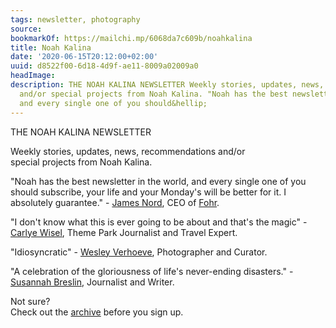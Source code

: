 ```yaml
---
tags: newsletter, photography
source:
bookmarkOf: https://mailchi.mp/6068da7c609b/noahkalina
title: Noah Kalina
date: '2020-06-15T20:12:00+02:00'
uuid: d8522f00-6d18-4d9f-ae11-8009a02009a0
headImage:
description: THE NOAH KALINA NEWSLETTER Weekly stories, updates, news, recommendations
  and/or special projects from Noah Kalina. "Noah has the best newsletter in the world,
  and every single one of you should&hellip;
---
```


THE NOAH KALINA NEWSLETTER

Weekly stories, updates, news, recommendations and/or  
special projects from Noah Kalina. 

"Noah has the best newsletter in the world, and every single one of you should subscribe, your life and your Monday's will be better for it. I absolutely guarantee." - [James Nord](https://www.instagram.com/jamesnord/?hl=en), CEO of [Fohr](https://www.fohr.co/).

"I don't know what this is ever going to be about and that's the magic" - [Carlye Wisel](https://twitter.com/carlyewisel), Theme Park Journalist and Travel Expert.

"Idiosyncratic" - [Wesley Verhoeve](https://wesley.substack.com/), Photographer and Curator.

"A celebration of the gloriousness of life's never-ending disasters." - [Susannah Breslin](https://twitter.com/susannahbreslin), Journalist and Writer.

Not sure?  
Check out the [archive](http://noahkalina.com/610) before you sign up.